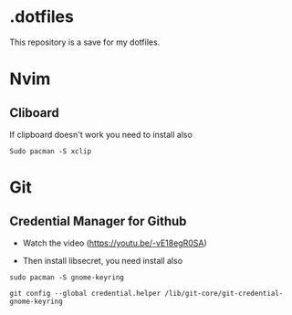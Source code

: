 # .dotfiles

This repository is a save for my dotfiles.

# Nvim

## Cliboard

If clipboard doesn't work you need to install also 

```
Sudo pacman -S xclip
```

# Git

## Credential Manager for Github 

- Watch the video (https://youtu.be/-vE18egR0SA)

- Then install libsecret, you need install also 

```
sudo pacman -S gnome-keyring
```

```
git config --global credential.helper /lib/git-core/git-credential-gnome-keyring 
```
